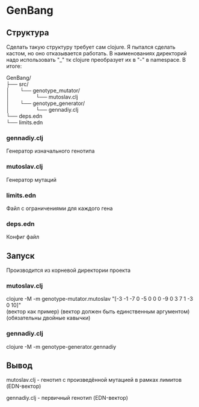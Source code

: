 # GenBang

## Структура
Сделать такую структуру требует сам clojure. Я пытался сделать кастом, но оно отказывается работать. В наименованиях директорий надо использовать "_" тк clojure преобразует их в "-" в namespace.
В итоге:

GenBang/ <br>
├── src/ <br>
│&emsp;&emsp;└── genotype_mutator/ <br>
│&emsp;&emsp;&emsp;&emsp;&emsp;└── mutoslav.clj <br>
│&emsp;&emsp;└── genotype_generator/ <br>
│&emsp;&emsp;&emsp;&emsp;&emsp;└── gennadiy.clj <br>
└── deps.edn <br>
└── limits.edn <br>

### gennadiy.clj
Генератор изначального генотипа

### mutoslav.clj
Генератор мутаций

### limits.edn
Файл с ограничениями для каждого гена

### deps.edn
Конфиг файл

## Запуск
Производится из корневой директории проекта

### mutoslav.clj
clojure -M -m genotype-mutator.mutoslav \"[-3 -1 -7 0 -5 0 0 0 -9 0 3 7 1 -3 0 10]\" <br>
(вектор как пример) (вектор должен быть единственным аргументом) (обязательны двойные кавычки)

### gennadiy.clj
clojure -M -m genotype-generator.gennadiy

## Вывод

mutoslav.clj - генотип с произведённой мутацией в рамках лимитов (EDN-вектор)

gennadiy.clj - первичный генотип (EDN-вектор)
